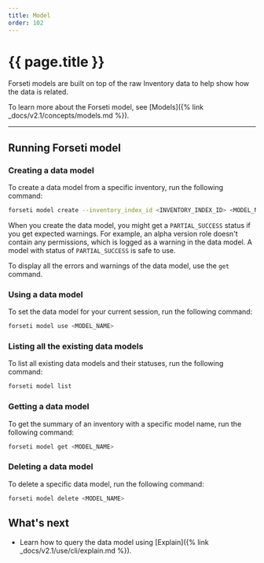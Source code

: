 ```yaml
---
title: Model
order: 102
---
```


# {{ page.title }}

Forseti models are built on top of the raw Inventory data to help show how the
data is related.

To learn more about the Forseti model, see [Models]({% link _docs/v2.1/concepts/models.md %}).

---

## Running Forseti model

### Creating a data model

To create a data model from a specific inventory, run the following command:

```bash
forseti model create --inventory_index_id <INVENTORY_INDEX_ID> <MODEL_NAME>
```

When you create the data model, you might get a `PARTIAL_SUCCESS` status if you get
expected warnings. For example, an alpha version role doesn't contain any
permissions, which is logged as a warning in the data model. A model with status of
`PARTIAL_SUCCESS` is safe to use.

To display all the errors and warnings of the data model, use the `get` command.

### Using a data model

To set the data model for your current session, run the following command:

```bash
forseti model use <MODEL_NAME>
```

### Listing all the existing data models

To list all existing data models and their statuses, run the following command:

```bash
forseti model list
```

### Getting a data model

To get the summary of an inventory with a specific model name, run the following command:

```bash
forseti model get <MODEL_NAME>
```

### Deleting a data model

To delete a specific data model, run the following command:

```bash
forseti model delete <MODEL_NAME>
```

## What's next

* Learn how to query the data model using [Explain]({% link _docs/v2.1/use/cli/explain.md %}).
